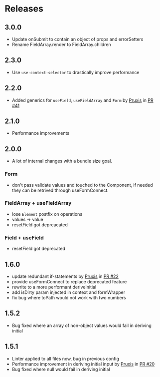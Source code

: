 # Releases

## 3.0.0

- Update onSubmit to contain an object of props and errorSetters
- Rename FieldArray.render to FieldArray.children

## 2.3.0

- Use `use-context-selector` to drastically improve performance

## 2.2.0

- Added generics for `useField`, `useFieldArray` and `Form` by [Pruxis](https://github.com/Pruxis) in [PR #41](https://github.com/JoviDeCroock/hooked-form/pull/41)

## 2.1.0

- Performance improvements

## 2.0.0

- A lot of internal changes with a bundle size goal.

### Form

- don't pass validate values and touched to the Component, if needed they can be retrived through useFormConnect.

### FieldArray + useFieldArray

- lose `Element` postfix on operations
- values -> value
- resetField got depreacated

### Field + useField

- resetField got deprecated

## 1.6.0

- update redundant if-statements by [Pruxis](https://github.com/Pruxis) in [PR #22](https://github.com/JoviDeCroock/hooked-form/pull/22)
- provide useFormConnect to replace deprecated feature
- rewrite to a more performant deriveInitial
- add isDirty param injected in context and formWrapper
- fix bug where toPath would not work with two numbers

## 1.5.2

- Bug fixed where an array of non-object values would fail in deriving initial

## 1.5.1

- Linter applied to all files now, bug in previous config
- Performance improvement in deriving initial input by [Pruxis](https://github.com/Pruxis) in [PR #20](https://github.com/JoviDeCroock/hooked-form/pull/20)
- Bug fixed where null would fail in deriving initial
